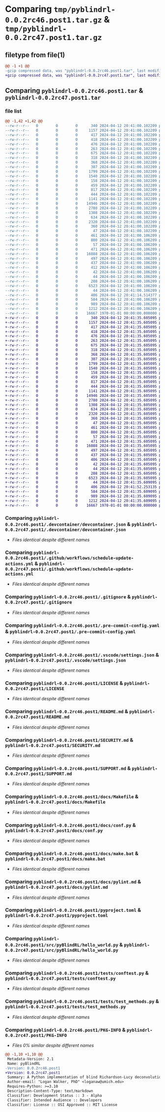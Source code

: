 # Comparing `tmp/pyblindrl-0.0.2rc46.post1.tar.gz` & `tmp/pyblindrl-0.0.2rc47.post1.tar.gz`

## filetype from file(1)

```diff
@@ -1 +1 @@
-gzip compressed data, was "pyblindrl-0.0.2rc46.post1.tar", last modified: Fri Jan  1 00:00:00 2016, max compression
+gzip compressed data, was "pyblindrl-0.0.2rc47.post1.tar", last modified: Fri Jan  1 00:00:00 2016, max compression
```

## Comparing `pyblindrl-0.0.2rc46.post1.tar` & `pyblindrl-0.0.2rc47.post1.tar`

### file list

```diff
@@ -1,42 +1,42 @@
--rw-r--r--   0        0        0      340 2024-04-12 20:41:00.102209 pyblindrl-0.0.2rc46.post1/.devcontainer/Dockerfile
--rw-r--r--   0        0        0     1157 2024-04-12 20:41:00.102209 pyblindrl-0.0.2rc46.post1/.devcontainer/devcontainer.json
--rw-r--r--   0        0        0      417 2024-04-12 20:41:00.102209 pyblindrl-0.0.2rc46.post1/.github/dependabot.yml
--rw-r--r--   0        0        0      418 2024-04-12 20:41:00.102209 pyblindrl-0.0.2rc46.post1/.github/template-sync.yml
--rw-r--r--   0        0        0      476 2024-04-12 20:41:00.102209 pyblindrl-0.0.2rc46.post1/.github/workflows/CI.yml
--rw-r--r--   0        0        0      263 2024-04-12 20:41:00.102209 pyblindrl-0.0.2rc46.post1/.github/workflows/publish.yml
--rw-r--r--   0        0        0      675 2024-04-12 20:41:00.102209 pyblindrl-0.0.2rc46.post1/.github/workflows/schedule-update-actions.yml
--rw-r--r--   0        0        0      318 2024-04-12 20:41:00.102209 pyblindrl-0.0.2rc46.post1/.github/workflows/semantic-pr-check.yml
--rw-r--r--   0        0        0      368 2024-04-12 20:41:00.102209 pyblindrl-0.0.2rc46.post1/.github/workflows/sphinx.yml
--rw-r--r--   0        0        0      307 2024-04-12 20:41:00.102209 pyblindrl-0.0.2rc46.post1/.github/workflows/template-sync.yml
--rw-r--r--   0        0        0     1799 2024-04-12 20:41:00.102209 pyblindrl-0.0.2rc46.post1/.gitignore
--rw-r--r--   0        0        0     1540 2024-04-12 20:41:00.102209 pyblindrl-0.0.2rc46.post1/.pre-commit-config.yaml
--rw-r--r--   0        0        0      158 2024-04-12 20:41:00.102209 pyblindrl-0.0.2rc46.post1/.pypirc
--rw-r--r--   0        0        0      459 2024-04-12 20:41:00.102209 pyblindrl-0.0.2rc46.post1/.vscode/launch.json
--rw-r--r--   0        0        0      817 2024-04-12 20:41:00.102209 pyblindrl-0.0.2rc46.post1/.vscode/settings.json
--rw-r--r--   0        0        0      444 2024-04-12 20:41:00.102209 pyblindrl-0.0.2rc46.post1/CODE_OF_CONDUCT.md
--rw-r--r--   0        0        0     1141 2024-04-12 20:41:00.102209 pyblindrl-0.0.2rc46.post1/LICENSE
--rw-r--r--   0        0        0    14946 2024-04-12 20:41:00.102209 pyblindrl-0.0.2rc46.post1/README.md
--rw-r--r--   0        0        0     2780 2024-04-12 20:41:00.102209 pyblindrl-0.0.2rc46.post1/SECURITY.md
--rw-r--r--   0        0        0     1308 2024-04-12 20:41:00.102209 pyblindrl-0.0.2rc46.post1/SUPPORT.md
--rw-r--r--   0        0        0      634 2024-04-12 20:41:00.102209 pyblindrl-0.0.2rc46.post1/docs/Makefile
--rw-r--r--   0        0        0     2320 2024-04-12 20:41:00.102209 pyblindrl-0.0.2rc46.post1/docs/conf.py
--rw-r--r--   0        0        0      360 2024-04-12 20:41:00.102209 pyblindrl-0.0.2rc46.post1/docs/devcontainer.md
--rw-r--r--   0        0        0       47 2024-04-12 20:41:00.102209 pyblindrl-0.0.2rc46.post1/docs/developer.md
--rw-r--r--   0        0        0      461 2024-04-12 20:41:00.106209 pyblindrl-0.0.2rc46.post1/docs/index.rst
--rw-r--r--   0        0        0      800 2024-04-12 20:41:00.106209 pyblindrl-0.0.2rc46.post1/docs/make.bat
--rw-r--r--   0        0        0       57 2024-04-12 20:41:00.106209 pyblindrl-0.0.2rc46.post1/docs/modules.rst
--rw-r--r--   0        0        0      471 2024-04-12 20:41:00.106209 pyblindrl-0.0.2rc46.post1/docs/pre-commit-config.md
--rw-r--r--   0        0        0    16088 2024-04-12 20:41:00.106209 pyblindrl-0.0.2rc46.post1/docs/pylint.md
--rw-r--r--   0        0        0      497 2024-04-12 20:41:00.106209 pyblindrl-0.0.2rc46.post1/docs/pyproject.md
--rw-r--r--   0        0        0      437 2024-04-12 20:41:00.106209 pyblindrl-0.0.2rc46.post1/docs/python_package.hello_world.rst
--rw-r--r--   0        0        0      412 2024-04-12 20:41:00.106209 pyblindrl-0.0.2rc46.post1/docs/python_package.rst
--rw-r--r--   0        0        0       42 2024-04-12 20:41:00.106209 pyblindrl-0.0.2rc46.post1/docs/requirements.txt
--rw-r--r--   0        0        0       44 2024-04-12 20:41:00.106209 pyblindrl-0.0.2rc46.post1/docs/vscode.md
--rw-r--r--   0        0        0      208 2024-04-12 20:41:00.106209 pyblindrl-0.0.2rc46.post1/docs/workflows.md
--rw-r--r--   0        0        0     6523 2024-04-12 20:41:00.106209 pyblindrl-0.0.2rc46.post1/pyproject.toml
--rw-r--r--   0        0        0       44 2024-04-12 20:41:00.106209 pyblindrl-0.0.2rc46.post1/src/README.md
--rw-r--r--   0        0        0      406 2024-04-12 20:41:14.514377 pyblindrl-0.0.2rc46.post1/src/pyBlindRL/__init__.py
--rw-r--r--   0        0        0      584 2024-04-12 20:41:00.106209 pyblindrl-0.0.2rc46.post1/src/pyBlindRL/hello_world.py
--rw-r--r--   0        0        0      989 2024-04-12 20:41:00.106209 pyblindrl-0.0.2rc46.post1/tests/conftest.py
--rw-r--r--   0        0        0     1212 2024-04-12 20:41:00.106209 pyblindrl-0.0.2rc46.post1/tests/test_methods.py
--rw-r--r--   0        0        0    16667 1970-01-01 00:00:00.000000 pyblindrl-0.0.2rc46.post1/PKG-INFO
+-rw-r--r--   0        0        0      340 2024-04-12 20:41:35.605095 pyblindrl-0.0.2rc47.post1/.devcontainer/Dockerfile
+-rw-r--r--   0        0        0     1157 2024-04-12 20:41:35.605095 pyblindrl-0.0.2rc47.post1/.devcontainer/devcontainer.json
+-rw-r--r--   0        0        0      417 2024-04-12 20:41:35.605095 pyblindrl-0.0.2rc47.post1/.github/dependabot.yml
+-rw-r--r--   0        0        0      418 2024-04-12 20:41:35.605095 pyblindrl-0.0.2rc47.post1/.github/template-sync.yml
+-rw-r--r--   0        0        0      476 2024-04-12 20:41:35.605095 pyblindrl-0.0.2rc47.post1/.github/workflows/CI.yml
+-rw-r--r--   0        0        0      263 2024-04-12 20:41:35.605095 pyblindrl-0.0.2rc47.post1/.github/workflows/publish.yml
+-rw-r--r--   0        0        0      675 2024-04-12 20:41:35.605095 pyblindrl-0.0.2rc47.post1/.github/workflows/schedule-update-actions.yml
+-rw-r--r--   0        0        0      318 2024-04-12 20:41:35.605095 pyblindrl-0.0.2rc47.post1/.github/workflows/semantic-pr-check.yml
+-rw-r--r--   0        0        0      368 2024-04-12 20:41:35.605095 pyblindrl-0.0.2rc47.post1/.github/workflows/sphinx.yml
+-rw-r--r--   0        0        0      307 2024-04-12 20:41:35.605095 pyblindrl-0.0.2rc47.post1/.github/workflows/template-sync.yml
+-rw-r--r--   0        0        0     1799 2024-04-12 20:41:35.605095 pyblindrl-0.0.2rc47.post1/.gitignore
+-rw-r--r--   0        0        0     1540 2024-04-12 20:41:35.605095 pyblindrl-0.0.2rc47.post1/.pre-commit-config.yaml
+-rw-r--r--   0        0        0      158 2024-04-12 20:41:35.605095 pyblindrl-0.0.2rc47.post1/.pypirc
+-rw-r--r--   0        0        0      459 2024-04-12 20:41:35.605095 pyblindrl-0.0.2rc47.post1/.vscode/launch.json
+-rw-r--r--   0        0        0      817 2024-04-12 20:41:35.605095 pyblindrl-0.0.2rc47.post1/.vscode/settings.json
+-rw-r--r--   0        0        0      444 2024-04-12 20:41:35.605095 pyblindrl-0.0.2rc47.post1/CODE_OF_CONDUCT.md
+-rw-r--r--   0        0        0     1141 2024-04-12 20:41:35.605095 pyblindrl-0.0.2rc47.post1/LICENSE
+-rw-r--r--   0        0        0    14946 2024-04-12 20:41:35.605095 pyblindrl-0.0.2rc47.post1/README.md
+-rw-r--r--   0        0        0     2780 2024-04-12 20:41:35.605095 pyblindrl-0.0.2rc47.post1/SECURITY.md
+-rw-r--r--   0        0        0     1308 2024-04-12 20:41:35.605095 pyblindrl-0.0.2rc47.post1/SUPPORT.md
+-rw-r--r--   0        0        0      634 2024-04-12 20:41:35.605095 pyblindrl-0.0.2rc47.post1/docs/Makefile
+-rw-r--r--   0        0        0     2320 2024-04-12 20:41:35.605095 pyblindrl-0.0.2rc47.post1/docs/conf.py
+-rw-r--r--   0        0        0      360 2024-04-12 20:41:35.605095 pyblindrl-0.0.2rc47.post1/docs/devcontainer.md
+-rw-r--r--   0        0        0       47 2024-04-12 20:41:35.605095 pyblindrl-0.0.2rc47.post1/docs/developer.md
+-rw-r--r--   0        0        0      461 2024-04-12 20:41:35.605095 pyblindrl-0.0.2rc47.post1/docs/index.rst
+-rw-r--r--   0        0        0      800 2024-04-12 20:41:35.605095 pyblindrl-0.0.2rc47.post1/docs/make.bat
+-rw-r--r--   0        0        0       57 2024-04-12 20:41:35.605095 pyblindrl-0.0.2rc47.post1/docs/modules.rst
+-rw-r--r--   0        0        0      471 2024-04-12 20:41:35.605095 pyblindrl-0.0.2rc47.post1/docs/pre-commit-config.md
+-rw-r--r--   0        0        0    16088 2024-04-12 20:41:35.605095 pyblindrl-0.0.2rc47.post1/docs/pylint.md
+-rw-r--r--   0        0        0      497 2024-04-12 20:41:35.605095 pyblindrl-0.0.2rc47.post1/docs/pyproject.md
+-rw-r--r--   0        0        0      437 2024-04-12 20:41:35.605095 pyblindrl-0.0.2rc47.post1/docs/python_package.hello_world.rst
+-rw-r--r--   0        0        0      406 2024-04-12 20:41:35.605095 pyblindrl-0.0.2rc47.post1/docs/python_package.rst
+-rw-r--r--   0        0        0       42 2024-04-12 20:41:35.605095 pyblindrl-0.0.2rc47.post1/docs/requirements.txt
+-rw-r--r--   0        0        0       44 2024-04-12 20:41:35.605095 pyblindrl-0.0.2rc47.post1/docs/vscode.md
+-rw-r--r--   0        0        0      208 2024-04-12 20:41:35.605095 pyblindrl-0.0.2rc47.post1/docs/workflows.md
+-rw-r--r--   0        0        0     6523 2024-04-12 20:41:35.605095 pyblindrl-0.0.2rc47.post1/pyproject.toml
+-rw-r--r--   0        0        0       44 2024-04-12 20:41:35.609095 pyblindrl-0.0.2rc47.post1/src/README.md
+-rw-r--r--   0        0        0      406 2024-04-12 20:41:52.253135 pyblindrl-0.0.2rc47.post1/src/pyBlindRL/__init__.py
+-rw-r--r--   0        0        0      584 2024-04-12 20:41:35.609095 pyblindrl-0.0.2rc47.post1/src/pyBlindRL/hello_world.py
+-rw-r--r--   0        0        0      989 2024-04-12 20:41:35.609095 pyblindrl-0.0.2rc47.post1/tests/conftest.py
+-rw-r--r--   0        0        0     1212 2024-04-12 20:41:35.609095 pyblindrl-0.0.2rc47.post1/tests/test_methods.py
+-rw-r--r--   0        0        0    16667 1970-01-01 00:00:00.000000 pyblindrl-0.0.2rc47.post1/PKG-INFO
```

### Comparing `pyblindrl-0.0.2rc46.post1/.devcontainer/devcontainer.json` & `pyblindrl-0.0.2rc47.post1/.devcontainer/devcontainer.json`

 * *Files identical despite different names*

### Comparing `pyblindrl-0.0.2rc46.post1/.github/workflows/schedule-update-actions.yml` & `pyblindrl-0.0.2rc47.post1/.github/workflows/schedule-update-actions.yml`

 * *Files identical despite different names*

### Comparing `pyblindrl-0.0.2rc46.post1/.gitignore` & `pyblindrl-0.0.2rc47.post1/.gitignore`

 * *Files identical despite different names*

### Comparing `pyblindrl-0.0.2rc46.post1/.pre-commit-config.yaml` & `pyblindrl-0.0.2rc47.post1/.pre-commit-config.yaml`

 * *Files identical despite different names*

### Comparing `pyblindrl-0.0.2rc46.post1/.vscode/settings.json` & `pyblindrl-0.0.2rc47.post1/.vscode/settings.json`

 * *Files identical despite different names*

### Comparing `pyblindrl-0.0.2rc46.post1/LICENSE` & `pyblindrl-0.0.2rc47.post1/LICENSE`

 * *Files identical despite different names*

### Comparing `pyblindrl-0.0.2rc46.post1/README.md` & `pyblindrl-0.0.2rc47.post1/README.md`

 * *Files identical despite different names*

### Comparing `pyblindrl-0.0.2rc46.post1/SECURITY.md` & `pyblindrl-0.0.2rc47.post1/SECURITY.md`

 * *Files identical despite different names*

### Comparing `pyblindrl-0.0.2rc46.post1/SUPPORT.md` & `pyblindrl-0.0.2rc47.post1/SUPPORT.md`

 * *Files identical despite different names*

### Comparing `pyblindrl-0.0.2rc46.post1/docs/Makefile` & `pyblindrl-0.0.2rc47.post1/docs/Makefile`

 * *Files identical despite different names*

### Comparing `pyblindrl-0.0.2rc46.post1/docs/conf.py` & `pyblindrl-0.0.2rc47.post1/docs/conf.py`

 * *Files identical despite different names*

### Comparing `pyblindrl-0.0.2rc46.post1/docs/make.bat` & `pyblindrl-0.0.2rc47.post1/docs/make.bat`

 * *Files identical despite different names*

### Comparing `pyblindrl-0.0.2rc46.post1/docs/pylint.md` & `pyblindrl-0.0.2rc47.post1/docs/pylint.md`

 * *Files identical despite different names*

### Comparing `pyblindrl-0.0.2rc46.post1/pyproject.toml` & `pyblindrl-0.0.2rc47.post1/pyproject.toml`

 * *Files identical despite different names*

### Comparing `pyblindrl-0.0.2rc46.post1/src/pyBlindRL/hello_world.py` & `pyblindrl-0.0.2rc47.post1/src/pyBlindRL/hello_world.py`

 * *Files identical despite different names*

### Comparing `pyblindrl-0.0.2rc46.post1/tests/conftest.py` & `pyblindrl-0.0.2rc47.post1/tests/conftest.py`

 * *Files identical despite different names*

### Comparing `pyblindrl-0.0.2rc46.post1/tests/test_methods.py` & `pyblindrl-0.0.2rc47.post1/tests/test_methods.py`

 * *Files identical despite different names*

### Comparing `pyblindrl-0.0.2rc46.post1/PKG-INFO` & `pyblindrl-0.0.2rc47.post1/PKG-INFO`

 * *Files 0% similar despite different names*

```diff
@@ -1,10 +1,10 @@
 Metadata-Version: 2.1
 Name: pyBlindRL
-Version: 0.0.2rc46.post1
+Version: 0.0.2rc47.post1
 Summary: A Python implementation of blind Richardson-Lucy deconvolution
 Author-email: "Logan Walker, PhD" <loganaw@umich.edu>
 Requires-Python: >=3.10
 Description-Content-Type: text/markdown
 Classifier: Development Status :: 3 - Alpha
 Classifier: Intended Audience :: Developers
 Classifier: License :: OSI Approved :: MIT License
```

